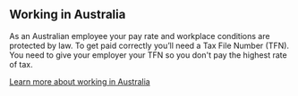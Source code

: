 ## Working in Australia

As an Australian employee your pay rate and workplace conditions are protected by law. To get paid correctly you’ll need a Tax File Number (TFN). You need to give your employer your TFN so you don't pay the highest rate of tax.

[Learn more about working in Australia](https://www.google.com "Google's Homepage")

